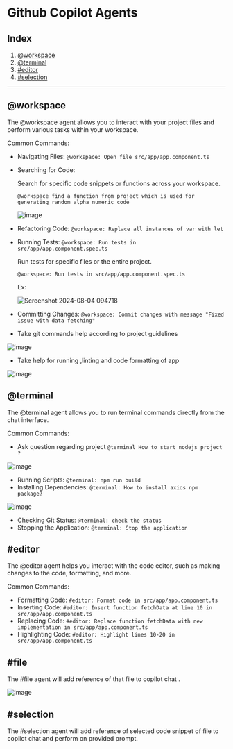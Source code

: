 # Github Copilot Agents

## Index

1. [@workspace](#workspace)
2. [@terminal](#terminal)
3. [#editor](#editor)
4. [#selection](#selection)

---

## @workspace

The @workspace agent allows you to interact with your project files and perform various tasks within your workspace.

Common Commands:

- Navigating Files: `@workspace: Open file src/app/app.component.ts`
- Searching for Code:

  Search for specific code snippets or functions across your workspace.

  ```
  @workspace find a function from project which is used for generating random alpha numeric code
  ```

  ![image](https://github.com/user-attachments/assets/5f9a50fe-3b92-4f3a-91da-dbb4e1501244)

- Refactoring Code: `@workspace: Replace all instances of var with let`
- Running Tests: `@workspace: Run tests in src/app/app.component.spec.ts`

  Run tests for specific files or the entire project.

  ```
  @workspace: Run tests in src/app/app.component.spec.ts
  ```

  Ex:

  ![Screenshot 2024-08-04 094718](https://github.com/user-attachments/assets/6d839d33-bf7e-4597-821c-e0393970247a)

- Committing Changes: `@workspace: Commit changes with message "Fixed issue with data fetching"`

- Take git commands help according to project guidelines

![image](https://github.com/user-attachments/assets/2d54c6f8-b439-4a4a-8ae9-1ef02a415065)

- Take help for running ,linting and code formatting of app

![image](https://github.com/user-attachments/assets/0decf283-dda1-40b6-a0af-aa813f94fd9c)

## @terminal

The @terminal agent allows you to run terminal commands directly from the chat interface.

Common Commands:

- Ask question regarding project `@terminal How to start nodejs project ?`

![image](https://github.com/user-attachments/assets/e336b9e0-716e-40eb-a17a-d4740cc8aa1f)

- Running Scripts: `@terminal: npm run build`
- Installing Dependencies: `@terminal: How to install axios npm package?`

![image](https://github.com/user-attachments/assets/4f99ae4a-02af-4c2b-8f32-47df8a412e12)

- Checking Git Status: `@terminal: check the status`
- Stopping the Application: `@terminal: Stop the application`

## #editor

The @editor agent helps you interact with the code editor, such as making changes to the code, formatting, and more.

Common Commands:

- Formatting Code: `#editor: Format code in src/app/app.component.ts`
- Inserting Code: `#editor: Insert function fetchData at line 10 in src/app/app.component.ts`
- Replacing Code: `#editor: Replace function fetchData with new implementation in src/app/app.component.ts`
- Highlighting Code: `#editor: Highlight lines 10-20 in src/app/app.component.ts`

## #file

The #file agent will add reference of that file to copilot chat .

![image](https://github.com/user-attachments/assets/b5462f74-4e9a-4a62-9895-3d2ff78232e2)

## #selection

The #selection agent will add reference of selected code snippet of file to copilot chat and perform on provided prompt.
